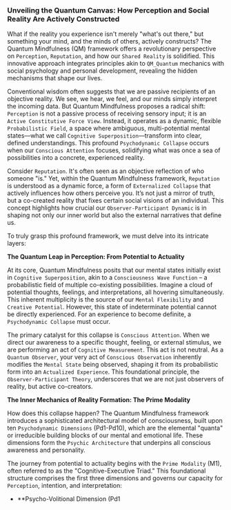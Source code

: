 ### Unveiling the Quantum Canvas: How Perception and Social Reality Are Actively Constructed

What if the reality you experience isn't merely "what's out there," but something your mind, and the minds of others, actively constructs? The Quantum Mindfulness (QM) framework offers a revolutionary perspective on `Perception`, `Reputation`, and how our `Shared Reality` is solidified. This innovative approach integrates principles akin to `QM_Quantum` mechanics with social psychology and personal development, revealing the hidden mechanisms that shape our lives.

Conventional wisdom often suggests that we are passive recipients of an objective reality. We see, we hear, we feel, and our minds simply interpret the incoming data. But Quantum Mindfulness proposes a radical shift: `Perception` is not a passive process of receiving sensory input; it is an `Active Constitutive Force View`. Instead, it operates as a dynamic, flexible `Probabilistic Field`, a space where ambiguous, multi-potential mental states—what we call `Cognitive Superposition`—transform into clear, defined understandings. This profound `Psychodynamic Collapse` occurs when our `Conscious Attention` focuses, solidifying what was once a sea of possibilities into a concrete, experienced reality.

Consider `Reputation`. It's often seen as an objective reflection of who someone "is." Yet, within the Quantum Mindfulness framework, `Reputation` is understood as a dynamic force, a form of `Externalized Collapse` that actively influences how others perceive you. It’s not just a mirror of truth, but a co-created reality that fixes certain social visions of an individual. This concept highlights how crucial our `Observer-Participant Dynamic` is in shaping not only our inner world but also the external narratives that define us.

To truly grasp this profound framework, we must delve into its intricate layers:

**The Quantum Leap in Perception: From Potential to Actuality**

At its core, Quantum Mindfulness posits that our mental states initially exist in `Cognitive Superposition`, akin to a `Consciousness Wave Function` – a probabilistic field of multiple co-existing possibilities. Imagine a cloud of potential thoughts, feelings, and interpretations, all hovering simultaneously. This inherent multiplicity is the source of our `Mental Flexibility` and `Creative Potential`. However, this state of indeterminate potential cannot be directly experienced. For an experience to become definite, a `Psychodynamic Collapse` must occur.

The primary catalyst for this collapse is `Conscious Attention`. When we direct our awareness to a specific thought, feeling, or external stimulus, we are performing an act of `Cognitive Measurement`. This act is not neutral. As a `Quantum Observer`, your very act of `Conscious Observation` inherently modifies the `Mental State` being observed, shaping it from its probabilistic form into an `Actualized Experience`. This foundational principle, the `Observer-Participant Theory`, underscores that we are not just observers of reality, but active co-creators.

**The Inner Mechanics of Reality Formation: The Prime Modality**

How does this collapse happen? The Quantum Mindfulness framework introduces a sophisticated architectural model of consciousness, built upon ten `Psychodynamic Dimensions` (Pd1-Pd10), which are the elemental "quanta" or irreducible building blocks of our mental and emotional life. These dimensions form the `Psychic Architecture` that underpins all conscious awareness and personality.

The journey from potential to actuality begins with the `Prime Modality` (M1), often referred to as the "Cognitive-Executive Triad." This foundational structure comprises the first three dimensions and governs our capacity for `Perception`, intention, and interpretation:

*   **Psycho-Volitional Dimension (Pd1